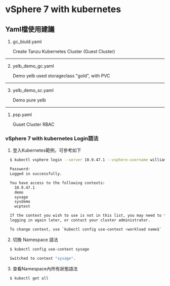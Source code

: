 # vSphere 7 with kubernetes

## Yaml檔使用建議
1. gc_biuld.yaml
   
   Create Tanzu Kubernetes Cluster (Guest Cluster)
***
2. yelb_demo_gc.yaml

   Demo yelb used storageclass "gold", with PVC
***
3. yelb_demo_sc.yaml
   
   Demo pure yelb 
***
1. psp.yaml
   
   Guset Cluster RBAC


### vSphere 7 with kubernetes Login語法

1. 登入Kubernetes範例，可參考如下
```bash
  $ kubectl vsphere login --server 10.9.47.1 --vsphere-username william@vsphere.local --insecure-skip-tls-verify

  Password:
  Logged in successfully.

  You have access to the following contexts:
    10.9.47.1
    demo
    sysage
    sysdemo
    wcptest

  If the context you wish to use is not in this list, you may need to try
  logging in again later, or contact your cluster administrator.

  To change context, use `kubectl config use-context <workload name$`
```
2. 切換 Namespace 語法
```bash
  $ kubectl config use-context sysage

  Switched to context "sysage".
```
3. 查看Namespace內所有狀態語法
```bash
  $ kubectl get all
```